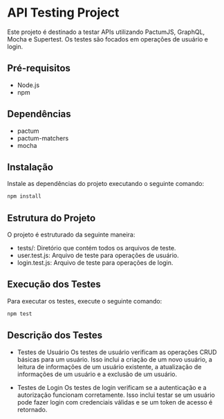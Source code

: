 # API Testing Project

Este projeto é destinado a testar APIs utilizando PactumJS, GraphQL, Mocha e Supertest. Os testes são focados em operações de usuário e login.

## Pré-requisitos

- Node.js
- npm

## Dependências

- pactum
- pactum-matchers
- mocha

## Instalação

Instale as dependências do projeto executando o seguinte comando:

```bash
npm install
```

## Estrutura do Projeto
O projeto é estruturado da seguinte maneira:

- tests/: Diretório que contém todos os arquivos de teste.
- user.test.js: Arquivo de teste para operações de usuário.
- login.test.js: Arquivo de teste para operações de login.

## Execução dos Testes
Para executar os testes, execute o seguinte comando:
```bash
npm test
```

## Descrição dos Testes
- Testes de Usuário
    Os testes de usuário verificam as operações CRUD básicas para um usuário. Isso inclui a criação de um novo usuário, a leitura de informações de um usuário existente, a atualização de informações de um usuário e a exclusão de um usuário.

- Testes de Login
    Os testes de login verificam se a autenticação e a autorização funcionam corretamente. Isso inclui testar se um usuário pode fazer login com credenciais válidas e se um token de acesso é retornado.
